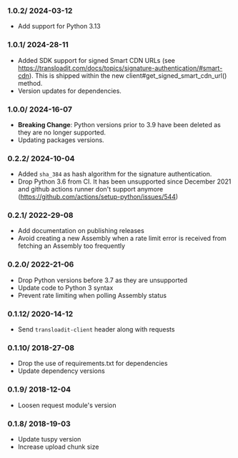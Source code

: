### 1.0.2/ 2024-03-12 ###
* Add support for Python 3.13

### 1.0.1/ 2024-28-11 ###
* Added SDK support for signed Smart CDN URLs (see https://transloadit.com/docs/topics/signature-authentication/#smart-cdn).
  This is shipped within the new client#get_signed_smart_cdn_url() method.
* Version updates for dependencies.

### 1.0.0/ 2024-16-07 ###

* **Breaking Change**: Python versions prior to 3.9 have been deleted as they are no longer supported.
* Updating packages versions.

### 0.2.2/ 2024-10-04 ###
- Added `sha_384` as hash algorithm for the signature authentication.
- Drop Python 3.6 from CI. It has been unsupported since December 2021 and github actions runner don't support anymore (https://github.com/actions/setup-python/issues/544)

### 0.2.1/ 2022-29-08 ###

* Add documentation on publishing releases
* Avoid creating a new Assembly when a rate limit error is received from fetching an Assembly too frequently

### 0.2.0/ 2022-21-06 ###

* Drop Python versions before 3.7 as they are unsupported
* Update code to Python 3 syntax
* Prevent rate limiting when polling Assembly status

### 0.1.12/ 2020-14-12 ###

* Send `transloadit-client` header along with requests

### 0.1.10/ 2018-27-08 ###

* Drop the use of requirements.txt for dependencies
* Update dependency versions

### 0.1.9/ 2018-12-04 ###

* Loosen request module's version

### 0.1.8/ 2018-19-03 ###

* Update tuspy version
* Increase upload chunk size
